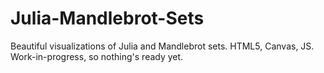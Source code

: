 Julia-Mandlebrot-Sets
=====================

Beautiful visualizations of Julia and Mandlebrot sets. HTML5, Canvas, JS. Work-in-progress, so nothing's ready yet.
